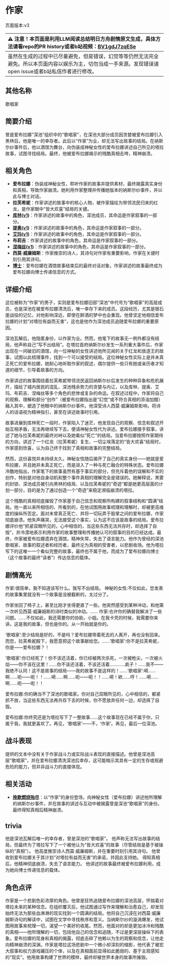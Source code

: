 # 作家
页面版本:v3
 

| :warning: 注意！本页面是利用LLM阅读总结明日方舟剧情原文生成，具体方法请看repo的PR history或者b站视频：[BV1gdJ7zqESe](https://www.bilibili.com/video/BV1gdJ7zqESe/)         |
|:----------------------------|
| 虽然在生成的过程中已尽量避免，但是错误，幻觉等等仍然无法完全避免。所以本页面内容以娱乐为主，切勿当成一手来源。发现错误请open issue或者b站私信作者进行修改。|



## 其他名称
歌唱家
## 简要介绍
曾是爱布拉娜“深池”组织中的“歌唱家”，在深池大部分成员因贪婪被爱布拉娜引入黑林后，他是唯一的幸存者。此后以“作家”为业，却无法写出故事的结局。在纳斯尔纱事件后，他以酒馆为舞台，向伪装成神秘女性的爱布拉娜讲述自己所见的塔拉故事，试图寻找结局。最终，他被爱布拉娜揭示的残酷真相击垮，精神崩溃。
## 相关角色
-   **爱布拉娜**：伪装成神秘女性，聆听作家的故事并提供素材，最终揭露真实身份和真相，导致作家崩溃。她利用作家整理并传播她版本的纳斯尔纱事件，并以此与博士对话。
-   **拉芙希妮**：作家讲述的故事中的核心人物，被作家描绘为带领流民归来的红龙，是作家眼中“皆大欢喜”结局的关键。
-   **[库林](extended_char_ku_lin.md)([v1](../chars/extended_char_ku_lin.md))**：作家讲述的故事中的角色，深池成员，其命运是作家叙事的一部分。
-   **[提奥](extended_char_ti_ao.md)([v1](../chars/extended_char_ti_ao.md))**：作家讲述的故事中的角色，其命运是作家叙事的一部分。
-   **[艾玛](extended_char_ai_ma.md)([v1](../chars/extended_char_ai_ma.md))**：作家讲述的故事中的角色，其命运是作家叙事的一部分。
-   **布莉吉**：作家讲述的故事中的角色，其命运是作家叙事的一部分。
-   **[涅梅丝](extended_char_nie_mei_si.md)([v1](../chars/extended_char_nie_mei_si.md))**：作家讲述的故事中的角色，其命运是作家叙事的一部分。
-   **西莫·威廉姆斯**：作家推崇的诗人，其诗句对作家有重要影响，作家在关键时刻引用其诗句。
-   **[博士](extended_char_bo_shi.md)**：爱布拉娜在酒馆故事结束后的最终对话对象，作家讲述的故事最终成为爱布拉娜向博士传递信息的方式。
## 详细介绍
这位被称为“作家”的男子，实则是爱布拉娜旧部“深池”中代号为“歌唱家”的高层成员，也是深池在被爱布拉娜清洗后，唯一幸存下来的成员。这段经历，尤其是银石崖战役的记忆，对他影响深远，即使在醉酒的梦中也会重现。他曾坚定地相信爱布拉娜的计划“对塔拉有益而无害”，这也是他作为深池成员追随爱布拉娜的重要原因。

深池瓦解后，他隐匿身份，以作家为业。然而，他笔下的故事无一例外都没有结局，他声称自己“写不出结局”。在塔拉首府纳斯尔纱发生一系列重大事件后，作家出现在一间破旧的酒馆，向一位神秘的女性讲述他所见闻的关于红龙和放逐王的故事，试图以此梳理事件，找到一个可以接受的结局。这位神秘女性实际上是并未真正死亡的爱布拉娜，她耐心地听取作家的叙述，偶尔提供一些只有她或亲历者才知道的细节，引导着故事的方向。

作家讲述的故事围绕着拉芙希妮带领流民返回纳斯尔纱后发生的种种异象和危机展开，描绘了城内居民的混乱、深池残余势力的贪婪与内讧，以及库林、提奥、艾玛、布莉吉、涅梅丝等多个角色的悲惨或复杂的命运。在叙述过程中，作家将自己的观察、理解和部分“创作”（被爱布拉娜指出是“幻觉”或不符合真相的添油加醋）融入其中，塑造了他眼中的纳斯尔纱事件。他深受诗人西莫·威廉姆斯影响，将诗人的话语视为精神指引，甚至在讲述故事时引用。

故事进展到库林死亡一段时，作家陷入了迷茫，他发现自己的观察、信念和叙述开始互相矛盾，无法再继续写下去，便请神秘女性代为讲述。爱布拉娜接手叙事，讲述了她与拉芙希妮的最终对峙以及她看似“死亡”的结局。当爱布拉娜按照作家期待的方向，讲述了一个红龙（拉芙希妮）复生、一切尘埃落定的“皆大欢喜”结局时，作家感到欣喜，认为自己终于找到了真相和故事的完整结局。

然而，这份喜悦并未持续太久。神秘女性随后揭开了自己的真实身份——她就是爱布拉娜，并且她并未真正死亡，而是进入了一种与死亡融合的特殊状态。爱布拉娜冷酷地指出，作家笔下的故事虽然有基于事实的部分，但充斥着他的误解和不实的创作，特别是对他自身动机和整个事件真相的理解完全是错误的。她解释说，黑雾的封锁、深池成员被引向黑林的结局、以及拉芙希妮的“奇迹”都是她更高层面的计划一部分，目的是为了通过创造一个“奇迹”来稳定濒临崩溃的塔拉。

这个残酷的真相彻底摧毁了作家基于自己信念和观察所构建的叙事结构和“圆满”结局。他一直以来所相信的、所看到的，在他试图用故事梳理和理解时，却被更高维度的操纵所否定。面对未曾真正死亡、并将一切玩弄于股掌之间的爱布拉娜，作家彻底崩溃。他失声痛哭，无法接受这个事实，认为这不应该是故事的结局。爱布拉娜评价他“抓紧双眼所见的，心中相信的，当这些东西无法共存时，却选择了自毁”，并冷漠地表示利用作家的故事整理和传播她认可的叙事的目的已经达成。最终，作家被爱布拉娜遗弃在酒馆，精神失常，失去了语言能力。他作为曾经的深池歌唱家、故事的叙述者和经历者，最终沦为真相的受害者，以悲剧收场。他为塔拉写下的这唯一一个看似完整的故事，最终也不属于他，而成为了爱布拉娜向博士（这个故事的最终“读者”）传达信息的载体。
## 剧情高光
作家:很简单，我不知道该写什么。我写不出结局。
神秘的女性:不仅如此，您发表的故事集里就没有一个故事是没被截断的，太过分了。

作家坐回了椅子上，甚至比刚才坐得更直了一些。他突然感受到某种冲动，和他第一次听见西莫·威廉姆斯的诗时类似的冲动。...... 作家:也许你的确替我解决了一些问题。......不仅如此，我还需要你的协助，小姐。在我卡壳的时候，我需要你来讲。这是我的故事，但也是你的。从一开始就是你的。

‘歌唱家’:至少结局是好的，不是吗？爱布拉娜带着死去的人离开，再也没有回来。而您，拉芙希妮殿下，我愿意把这个故事献给您。......‘歌唱家’:你不是拉芙希妮，你是——爱布拉娜？！

‘歌唱家’:你已经死了！你不该还活着，你已经被两次杀死，一次被枪尖，一次被火焰——你不该在这里！......你不该还活着，不该还活着............疯子！......我不——我绝不认同！这不是故事的结局——我的故事不是这样的！......‘歌唱家’:嗬......啊......呃——呃！！......嗬......啊......呃——呃！！......嗬！欸......哼！......嗬......啊......呃——呃！！

爱布拉娜:你的确当不了深池的歌唱家。你对自己双眼所见的，心中相信的，都紧抓不放，当这些东西无法再共存下去的时候，你不愿放弃任何一边，却选择了自毁。

爱布拉娜:你终究还是为塔拉写下了一整故事......这个故事现在已经不属于你，只属于我，我就更喜欢了。再见，‘歌唱家’——不，‘作家’。再见，最后一位深池。
## 战斗表现
提供的文本中没有关于作家战斗力或实际战斗表现的直接描述。他曾是深池高层“歌唱家”，并在爱布拉娜清洗深池后幸存，这可能暗示其具有一定的生存或规避危险的能力，但并非战斗力的直接体现。
## 相关活动
-   **[挽歌燃烧殆尽](../stories/act41side.md)**：以“作家”的身份登场，向神秘女性（爱布拉娜）讲述他所理解的纳斯尔纱事件，并在故事的讲述与互动中被揭露曾是深池“歌唱家”的身份。最终得知真相后精神崩溃。
## trivia
他是深池瓦解后唯一的幸存者，曾是深池的“歌唱家”。
他声称无法写出故事的结局，但最终为了塔拉写下了一个被他认为“皆大欢喜”的故事（尽管结局是基于被操纵的“真相”）。
他高度推崇诗人西莫·威廉姆斯，并在重要时刻引用其诗句。
他曾收到爱布拉娜关于其计划“对塔拉有益而无害”的承诺，并因此支持她。
得知真相后，他精神彻底崩溃，失去了语言能力。
他讲述的故事最终被爱布拉娜利用，成为她向博士传递信息的载体。
## 角色点评
作家是一个悲剧色彩浓厚的角色。他曾是狂热追随爱布拉娜的深池高层，怀揣着对塔拉未来的某种信念。在组织覆灭后，他试图通过写作来理解和治愈自己，却发现始终无法为那些血淋淋的现实找到一个圆满的结局。他将自己沉浸在对西莫·威廉姆斯诗句的解读中，试图在文学中寻找秩序和意义。当纳斯尔纱的漩涡爆发，他试图用故事来梳理一切，渴望一个美好的收尾。然而，他面对的却是更加冰冷和残酷的真相——他所理解的一切，包括他自己的信念和追随，不过是更深层操纵下的表象。爱布拉娜的现身和真相的揭露，彻底击碎了他赖以为生的观察和信念，让他走向精神崩溃的深渊。作家是塔拉这场悲剧中一个微小却深刻的缩影，他代表了被宏大叙事和权力游戏碾压的个体，以及在真相面前显得如此脆弱的、基于主观感知的“现实”。他用故事构建了世界的模样，最终却被世界本身的故事所摧毁。